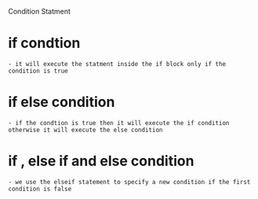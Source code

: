 Condition Statment

# if condtion
    - it will execute the statment inside the if block only if the condition is true

# if else condition
    - if the condtion is true then it will execute the if condition otherwise it will execute the else condition

# if , else if and else condition
    - we use the elseif statement to specify a new condition if the first condition is false